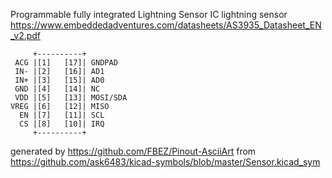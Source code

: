 Programmable fully integrated Lightning Sensor IC
lightning sensor
https://www.embeddedadventures.com/datasheets/AS3935_Datasheet_EN_v2.pdf


	     +----------+
	 ACG |[1]   [17]| GNDPAD
	 IN- |[2]   [16]| AD1
	 IN+ |[3]   [15]| AD0
	 GND |[4]   [14]| NC
	 VDD |[5]   [13]| MOSI/SDA
	VREG |[6]   [12]| MISO
	  EN |[7]   [11]| SCL
	  CS |[8]   [10]| IRQ
	     +----------+


generated by https://github.com/FBEZ/Pinout-AsciiArt from https://github.com/ask6483/kicad-symbols/blob/master/Sensor.kicad_sym